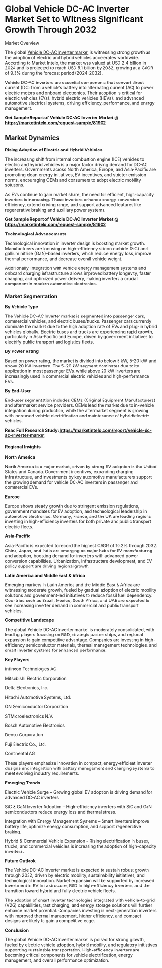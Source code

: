 # Global Vehicle DC-AC Inverter Market Set to Witness Significant Growth Through 2032
Market Overview

The global [Vehicle DC-AC Inverter market](https://marketintelo.com/report/vehicle-dc-ac-inverter-market) is witnessing strong growth as the adoption of electric and hybrid vehicles accelerates worldwide. According to Market Intelo, the market was valued at USD 2.4 billion in 2024 and is projected to reach USD 5.1 billion by 2032, growing at a CAGR of 9.3% during the forecast period (2024–2032).

Vehicle DC-AC inverters are essential components that convert direct current (DC) from a vehicle’s battery into alternating current (AC) to power electric motors and onboard electronics. Their adoption is critical for electric vehicles (EVs), hybrid electric vehicles (HEVs), and advanced automotive electrical systems, driving efficiency, performance, and energy management.

**Get Sample Report of Vehicle DC-AC Inverter Market @ https://marketintelo.com/request-sample/81902**

## Market Dynamics
**Rising Adoption of Electric and Hybrid Vehicles**

The increasing shift from internal combustion engine (ICE) vehicles to electric and hybrid vehicles is a major factor driving demand for DC-AC inverters. Governments across North America, Europe, and Asia-Pacific are promoting clean energy initiatives, EV incentives, and stricter emission norms, encouraging OEMs and consumers to adopt electric mobility solutions.

As EVs continue to gain market share, the need for efficient, high-capacity inverters is increasing. These inverters enhance energy conversion efficiency, extend driving range, and support advanced features like regenerative braking and auxiliary power systems.

**Get Sample Report of Vehicle DC-AC Inverter Market @ https://marketintelo.com/request-sample/81902**

**Technological Advancements**

Technological innovation in inverter design is boosting market growth. Manufacturers are focusing on high-efficiency silicon carbide (SiC) and gallium nitride (GaN)-based inverters, which reduce energy loss, improve thermal performance, and decrease overall vehicle weight.

Additionally, integration with vehicle energy management systems and onboard charging infrastructure allows improved battery longevity, faster charging, and optimized power delivery, making inverters a crucial component in modern automotive electronics.

### Market Segmentation
**By Vehicle Type**

The Vehicle DC-AC Inverter market is segmented into passenger cars, commercial vehicles, and electric buses/trucks. Passenger cars currently dominate the market due to the high adoption rate of EVs and plug-in hybrid vehicles globally. Electric buses and trucks are experiencing rapid growth, particularly in Asia-Pacific and Europe, driven by government initiatives to electrify public transport and logistics fleets.

**By Power Rating**

Based on power rating, the market is divided into below 5 kW, 5–20 kW, and above 20 kW inverters. The 5–20 kW segment dominates due to its application in most passenger EVs, while above 20 kW inverters are increasingly used in commercial electric vehicles and high-performance EVs.

**By End-User**

End-user segmentation includes OEMs (Original Equipment Manufacturers) and aftermarket service providers. OEMs lead the market due to in-vehicle integration during production, while the aftermarket segment is growing with increased vehicle electrification and maintenance of hybrid/electric vehicles.

**Read Full Research Study: https://marketintelo.com/report/vehicle-dc-ac-inverter-market**

#### Regional Insights
**North America**

North America is a major market, driven by strong EV adoption in the United States and Canada. Government incentives, expanding charging infrastructure, and investments by key automotive manufacturers support the growing demand for vehicle DC-AC inverters in passenger and commercial EVs.

**Europe**

Europe shows steady growth due to stringent emission regulations, government mandates for EV adoption, and technological leadership in automotive electronics. Germany, France, and the UK are leading regions investing in high-efficiency inverters for both private and public transport electric fleets.

**Asia-Pacific**

Asia-Pacific is expected to record the highest CAGR of 10.2% through 2032. China, Japan, and India are emerging as major hubs for EV manufacturing and adoption, boosting demand for inverters with advanced power conversion capabilities. Urbanization, infrastructure development, and EV policy support are driving regional growth.

**Latin America and Middle East & Africa**

Emerging markets in Latin America and the Middle East & Africa are witnessing moderate growth, fueled by gradual adoption of electric mobility solutions and government-led initiatives to reduce fossil fuel dependency. Countries such as Brazil, Mexico, South Africa, and UAE are expected to see increasing inverter demand in commercial and public transport vehicles.

**Competitive Landscape**

The global Vehicle DC-AC Inverter market is moderately consolidated, with leading players focusing on R&D, strategic partnerships, and regional expansion to gain competitive advantage. Companies are investing in high-efficiency semiconductor materials, thermal management technologies, and smart inverter systems for enhanced performance.

**Key Players**

Infineon Technologies AG

Mitsubishi Electric Corporation

Delta Electronics, Inc.

Hitachi Automotive Systems, Ltd.

ON Semiconductor Corporation

STMicroelectronics N.V.

Bosch Automotive Electronics

Denso Corporation

Fuji Electric Co., Ltd.

Continental AG

These players emphasize innovation in compact, energy-efficient inverter designs and integration with battery management and charging systems to meet evolving industry requirements.

**Emerging Trends**

Electric Vehicle Surge – Growing global EV adoption is driving demand for advanced DC-AC inverters.

SiC & GaN Inverter Adoption – High-efficiency inverters with SiC and GaN semiconductors reduce energy loss and thermal stress.

Integration with Energy Management Systems – Smart inverters improve battery life, optimize energy consumption, and support regenerative braking.

Hybrid & Commercial Vehicle Expansion – Rising electrification in buses, trucks, and commercial vehicles is increasing the adoption of high-capacity inverters.

**Future Outlook**

The Vehicle DC-AC Inverter market is expected to sustain robust growth through 2032, driven by electric mobility, sustainability initiatives, and technological innovation. Market expansion will be supported by increased investment in EV infrastructure, R&D in high-efficiency inverters, and the transition toward hybrid and fully electric vehicle fleets.

The adoption of smart inverter technologies integrated with vehicle-to-grid (V2G) capabilities, fast charging, and energy storage solutions will further enhance market potential. Companies investing in next-generation inverters with improved thermal management, higher efficiency, and compact designs are likely to gain a competitive edge.

**Conclusion**

The global Vehicle DC-AC Inverter market is poised for strong growth, fueled by electric vehicle adoption, hybrid mobility, and regulatory initiatives supporting sustainable transportation. High-efficiency inverters are becoming critical components for vehicle electrification, energy management, and overall performance optimization.
